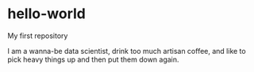 # hello-world
My first repository

I am a wanna-be data scientist, drink too much artisan coffee, and like to pick heavy things up and then put them down again.
